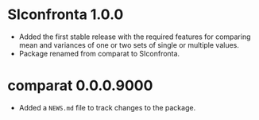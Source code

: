 # SIconfronta 1.0.0

* Added the first stable release with the required features for comparing mean
and variances of one or two sets of single or multiple values.
* Package renamed from comparat to SIconfronta.


# comparat 0.0.0.9000

* Added a `NEWS.md` file to track changes to the package.
